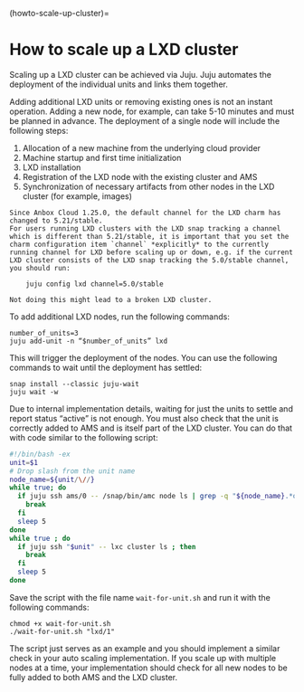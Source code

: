 (howto-scale-up-cluster)=
# How to scale up a LXD cluster

Scaling up a LXD cluster can be achieved via Juju. Juju automates the deployment of the individual units and links them together.

Adding additional LXD units or removing existing ones is not an instant operation. Adding a new node, for example, can take 5-10 minutes and must be planned in advance. The deployment of a single node will include the following steps:

1. Allocation of a new machine from the underlying cloud provider
2. Machine startup and first time initialization
3. LXD installation
4. Registration of the LXD node with the existing cluster and AMS
5. Synchronization of necessary artifacts from other nodes in the LXD cluster (for example, images)

```{important}
Since Anbox Cloud 1.25.0, the default channel for the LXD charm has changed to 5.21/stable.
For users running LXD clusters with the LXD snap tracking a channel which is different than 5.21/stable, it is important that you set the charm configuration item `channel` *explicitly* to the currently running channel for LXD before scaling up or down, e.g. if the current LXD cluster consists of the LXD snap tracking the 5.0/stable channel, you should run:

    juju config lxd channel=5.0/stable

Not doing this might lead to a broken LXD cluster.
```

To add additional LXD nodes, run the following commands:

    number_of_units=3
    juju add-unit -n “$number_of_units” lxd

This will trigger the deployment of the nodes. You can use the following commands to wait until the deployment has settled:

    snap install --classic juju-wait
    juju wait -w

Due to internal implementation details, waiting for just the units to settle and report status “active” is not enough. You must also check that the unit is correctly added to AMS and is itself part of the LXD cluster. You can do that with code similar to the following script:

```bash
#!/bin/bash -ex
unit=$1
# Drop slash from the unit name
node_name=${unit/\//}
while true; do
  if juju ssh ams/0 -- /snap/bin/amc node ls | grep -q "${node_name}.*online" ; then
    break
  fi
  sleep 5
done
while true ; do
  if juju ssh "$unit" -- lxc cluster ls ; then
    break
  fi
  sleep 5
done
```

Save the script with the file name `wait-for-unit.sh` and run it with the following commands:

    chmod +x wait-for-unit.sh
    ./wait-for-unit.sh "lxd/1"

The script just serves as an example and you should implement a similar check in your auto scaling implementation. If you scale up with multiple nodes at a time, your implementation should check for all new nodes to be fully added to both AMS and the LXD cluster.
